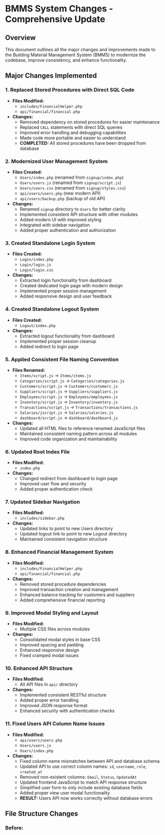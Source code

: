# BMMS System Changes - Comprehensive Update

## Overview

This document outlines all the major changes and improvements made to the
Building Material Management System (BMMS) to modernize the codebase, improve
consistency, and enhance functionality.

## Major Changes Implemented

### 1. Replaced Stored Procedures with Direct SQL Code

- **Files Modified:**
  - `includes/FinancialHelper.php`
  - `api/financial/financial.php`
- **Changes:**
  - Removed dependency on stored procedures for easier maintenance
  - Replaced `CALL` statements with direct SQL queries
  - Improved error handling and debugging capabilities
  - Made code more portable and easier to understand
  - **COMPLETED:** All stored procedures have been dropped from database

### 2. Modernized User Management System

- **Files Created:**
  - `Users/index.php` (renamed from `signup/index.php`)
  - `Users/users.js` (renamed from `signup/script.js`)
  - `Users/users.css` (renamed from `signup/styles.css`)
  - `api/users/users.php` (new modern API)
  - `api/users/backup.php` (backup of old API)
- **Changes:**
  - Renamed `signup` directory to `Users` for better clarity
  - Implemented consistent API structure with other modules
  - Added modern UI with improved styling
  - Integrated with sidebar navigation
  - Added proper authentication and authorization

### 3. Created Standalone Login System

- **Files Created:**
  - `Login/index.php`
  - `Login/login.js`
  - `Login/login.css`
- **Changes:**
  - Extracted login functionality from dashboard
  - Created dedicated login page with modern design
  - Implemented proper session management
  - Added responsive design and user feedback

### 4. Created Standalone Logout System

- **Files Created:**
  - `Logout/index.php`
- **Changes:**
  - Extracted logout functionality from dashboard
  - Implemented proper session cleanup
  - Added redirect to login page

### 5. Applied Consistent File Naming Convention

- **Files Renamed:**
  - `Items/script.js` → `Items/items.js`
  - `Categories/script.js` → `Categories/categories.js`
  - `Customers/script.js` → `Customers/customers.js`
  - `Suppliers/script.js` → `Suppliers/suppliers.js`
  - `Employees/script.js` → `Employees/employees.js`
  - `Inventory/script.js` → `Inventory/inventory.js`
  - `Transactions/script.js` → `Transactions/transactions.js`
  - `Salaries/jscript.js` → `Salaries/salaries.js`
  - `dashboard/script.js` → `dashboard/dashboard.js`
- **Changes:**
  - Updated all HTML files to reference renamed JavaScript files
  - Maintained consistent naming pattern across all modules
  - Improved code organization and maintainability

### 6. Updated Root Index File

- **Files Modified:**
  - `index.php`
- **Changes:**
  - Changed redirect from dashboard to login page
  - Improved user flow and security
  - Added proper authentication check

### 7. Updated Sidebar Navigation

- **Files Modified:**
  - `includes/sidebar.php`
- **Changes:**
  - Updated links to point to new Users directory
  - Updated logout link to point to new Logout directory
  - Maintained consistent navigation structure

### 8. Enhanced Financial Management System

- **Files Modified:**
  - `includes/FinancialHelper.php`
  - `api/financial/financial.php`
- **Changes:**
  - Removed stored procedure dependencies
  - Improved transaction creation and management
  - Enhanced balance tracking for customers and suppliers
  - Added comprehensive financial reporting

### 9. Improved Modal Styling and Layout

- **Files Modified:**
  - Multiple CSS files across modules
- **Changes:**
  - Consolidated modal styles in base CSS
  - Improved spacing and padding
  - Enhanced responsive design
  - Fixed cramped modal issues

### 10. Enhanced API Structure

- **Files Modified:**
  - All API files in `api/` directory
- **Changes:**
  - Implemented consistent RESTful structure
  - Added proper error handling
  - Improved JSON response format
  - Enhanced security with authentication checks

### 11. Fixed Users API Column Name Issues

- **Files Modified:**
  - `api/users/users.php`
  - `Users/users.js`
  - `Users/index.php`
- **Changes:**
  - Fixed column name mismatches between API and database schema
  - Updated API to use correct column names: `id`, `username`, `role`,
    `created_at`
  - Removed non-existent columns: `Email`, `Status`, `UpdatedAt`
  - Updated frontend JavaScript to match API response structure
  - Simplified user form to only include existing database fields
  - Added proper view user modal functionality
  - **RESULT:** Users API now works correctly without database errors

## File Structure Changes

### Before:

```
```
